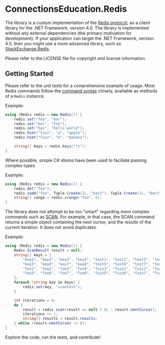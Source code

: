 # ConnectionsEducation.Redis

The library is a custom implementation of the [Redis protocol](http://redis.io/topics/protocol),
as a client library for the .NET Framework, version 4.0. The library is implemented without any
external dependencies (the primary motivation for development). If your application can target
the .NET Framework, version 4.5, then you might use a more advanced library, such as
[StackExchange.Redis](https://www.nuget.org/packages/StackExchange.Redis/).

Please refer to the LICENSE file for copyright and license information.

## Getting Started

Please refer to the unit tests for a comprehensive example of usage. Most Redis commands follow
the [command syntax](http://redis.io/commands) closely, available as methods of a `Redis` instance.

Example:
```csharp
using (Redis redis = new Redis()) {
	redis.set("foo", "bar");
	redis.set("bar", "foo");
	redis.set("baz", "hello world");
	redis.hset("fuzz", "a", "apple");
	redis.hset("fuzz", "b", "banana");

	string[] keys = redis.keys("*z");
}
```

Where possible, simple C# idioms have been used to faciliate passing complex types.

Example:
```csharp
using (Redis redis = new Redis()) {
	redis.del("foo");
	redis.zadd("foo", Tuple.Create(2L, "bar2"), Tuple.Create(1L, "bar1"));
	string[] range = redis.zrange("foo", 0);
}
```

The library does not attempt to be too "smart" regarding more complex commands such as [SCAN](http://redis.io/commands/scan).
For example, in that case, the SCAN command returns a simple object containing the next cursor, and the results of the current iteration.
It does not avoid duplicates.

Example:
```csharp
using (Redis redis = new Redis()) {
	Redis.ScanResult result = null;
	string[] keys = {
		"key1", "key2", "key3", "key4", "test1", "test2", "test3", "test4",
		"key5", "key6", "key7", "key8", "test5", "test6", "test7", "test8",
		"foo1", "foo2", "foo3", "foo4", "fuzz1", "fuzz2", "fuzz3", "fuzz4",
		"foo5", "foo6", "foo7", "foo8", "fuzz5", "fuzz6", "fuzz7", "fuzz8",
	};
	foreach (string key in keys) {
		redis.set(key, "scantest");
	}

	int iterations = 0;
	do {
		result = redis.scan(result == null ? 0L : result.nextCursor);
		iterations += 1;
		string[] results = result.results;
	} while (result.nextCursor != 0);
}
```

Explore the code, run the tests, and contribute!
